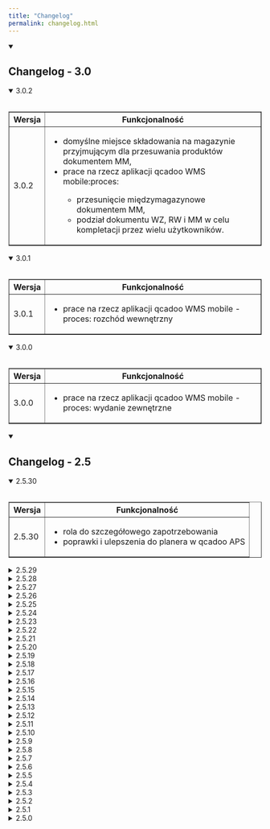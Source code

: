 ```yaml
---
title: "Changelog"
permalink: changelog.html
---
```


<!-- VERSION 3.0 -->
<details open>
  <summary><h2 class="changelog-main-version">Changelog - 3.0</h2></summary>

<!-- VERSION 3.0.2 -->
  <details open>
    <summary class="changelog-summary-h3">3.0.2</summary><br>
    <table class="changelog-table" border>
        <tr>
          <th>Wersja</th>
          <th>Funkcjonalność</th>
        </tr>
        <tr>
          <td>3.0.2</td>
          <td>
          <ul>
            <li>domyślne miejsce składowania na magazynie przyjmującym dla przesuwania produktów dokumentem MM,</li>
            <li>prace na rzecz aplikacji qcadoo WMS mobile:proces:</li>
              <ul>
                <li>przesunięcie międzymagazynowe dokumentem MM,</li>
                <li>podział dokumentu WZ, RW i MM w celu kompletacji przez wielu użytkowników.</li>
              </ul>
          </ul>
        </td>
        </tr>
    </table>
  </details>

<!-- VERSION 3.0.1 -->
  <details open>
    <summary class="changelog-summary-h3">3.0.1</summary><br>
    <table class="changelog-table" border>
        <tr>
          <th>Wersja</th>
          <th>Funkcjonalność</th>
        </tr>
        <tr>
          <td>3.0.1</td>
          <td>
          <ul>
            <li>prace na rzecz aplikacji qcadoo WMS mobile - proces: rozchód wewnętrzny</li>
          </ul>
        </td>
        </tr>
    </table>
  </details>

<!-- VERSION 3.0.0 -->
  <details open>
    <summary class="changelog-summary-h3">3.0.0</summary><br>
    <table class="changelog-table" border>
        <tr>
          <th>Wersja</th>
          <th>Funkcjonalność</th>
        </tr>
        <tr>
          <td>3.0.0</td>
          <td>
          <ul>
            <li>prace na rzecz aplikacji qcadoo WMS mobile - proces: wydanie zewnętrzne</li>
          </ul>
        </td>
        </tr>
    </table>
  </details>

<!-- VERSION 2.5 -->
<details open>
  <summary><h2 class="changelog-main-version">Changelog - 2.5</h2></summary>

<!-- VERSION 2.5.30 -->
  <details open>
    <summary class="changelog-summary-h3">2.5.30</summary><br>
    <table class="changelog-table" border>
        <tr>
          <th>Wersja</th>
          <th>Funkcjonalność</th>
        </tr>
        <tr>
          <td>2.5.30</td>
          <td>
          <ul>
            <li>rola do szczegółowego zapotrzebowania</li>
            <li>poprawki i ulepszenia do planera w qcadoo APS</li>
          </ul>
        </td>
        </tr>
    </table>
  </details>

<!-- VERSION 2.5.29 -->
  <details>
    <summary class="changelog-summary-h3">2.5.29</summary><br>
    <table class="changelog-table" border>
        <tr>
          <th>Wersja</th>
          <th>Funkcjonalność</th>
        </tr>
        <tr>
          <td>2.5.29</td>
          <td>
          <ul>
            <li>rola do zadań operacyjnych</li>
            <li>planer - zadania realizowane w tym samym czasie na danej stacji roboczej</li>
          </ul>
        </td>
        </tr>
    </table>
  </details>

<!-- VERSION 2.5.28 -->
  <details>
    <summary class="changelog-summary-h3">2.5.28</summary><br>
    <table class="changelog-table" border>
        <tr>
          <th>Wersja</th>
          <th>Funkcjonalność</th>
        </tr>
        <tr>
          <td>2.5.28</td>
          <td>
          <ul>
            <li>rozwój tworzenia dokumentów PW na zakończeniu zlecenia produkcyjnego</li>
            <li>poprawa błędów związanych z automatycznym zamykaniem zlecenia z poziomu rejestracji produkcji</li>
            <li>nowe role uprawnień</li>
          </ul>
        </td>
        </tr>
    </table>
  </details>

<!-- VERSION 2.5.27 -->
  <details>
    <summary class="changelog-summary-h3">2.5.27</summary><br>
    <table class="changelog-table" border>
        <tr>
          <th>Wersja</th>
          <th>Funkcjonalność</th>
        </tr>
        <tr>
          <td>2.5.27</td>
          <td>
          <ul>
            <li>cenniki i parametry cenników</li>
            <li>parametry sprzedaży i przeniesienie do tej grupy parametrów zamówień sprzedaży</li>
            <li>przeliczenie planu po zakończeniu zadania w terminalu rejestracji produkcji</li>
            <li>integracja z Subiektem - przesyłanie ceny sprzedaży i opisu pozycji do zamówienia od klienta w Subiekcie</li>
          </ul>
        </td>
        </tr>
    </table>
  </details>

<!-- VERSION 2.5.26 -->
  <details>
    <summary class="changelog-summary-h3">2.5.26</summary><br>
    <table class="changelog-table" border>
        <tr>
          <th>Wersja</th>
          <th>Funkcjonalność</th>
        </tr>
        <tr>
          <td>2.5.26</td>
          <td>
          <ul>
            <li>zwiększenie ilości znaków w opisie zadania operacyjnego</li>
            <li>możliwość wskazania w terminalu miejsca składowania dla wytworzonych odpadów i produktów finalnych dodatkowych</li>
            <li>przyjmowanie półproduktów wytworzonych zawsze na akceptacji rekordu rejestracji</li>
          </ul>
        </td>
        </tr>
    </table>
  </details>

<!-- VERSION 2.5.25 -->
  <details>
    <summary class="changelog-summary-h3">2.5.25</summary><br>
    <table class="changelog-table" border>
        <tr>
          <th>Wersja</th>
          <th>Funkcjonalność</th>
        </tr>
        <tr>
          <td>2.5.25</td>
          <td>
          <ul>
            <li>obsługa wielu odpadów wytworzonych w zbiorczo raportowanym zleceniu</li>
            <li>walidacja na taki sam magazyn w przepływach dla odpadu</li>
            <li>poprawa błędów związanych z tworzeniem dokumentów z poziomu rejestracji produkcji</li>
          </ul>
        </td>
        </tr>
    </table>
  </details>

<!-- VERSION 2.5.24 -->
  <details>
    <summary class="changelog-summary-h3">2.5.24</summary><br>
    <table class="changelog-table" border>
        <tr>
          <th>Wersja</th>
          <th>Funkcjonalność</th>
        </tr>
        <tr>
          <td>2.5.24</td>
          <td>
          <ul>
            <li>informacja z poziomu listy zleceń o tym, czy została skorygowana data rozpoczęcia</li>
            <li>naprawa błędów</li>
          </ul>
        </td>
        </tr>
    </table>
  </details>

<!-- VERSION 2.5.23 -->
  <details>
    <summary class="changelog-summary-h3">2.5.23</summary><br>
    <table class="changelog-table" border>
        <tr>
          <th>Wersja</th>
          <th>Funkcjonalność</th>
        </tr>
        <tr>
          <td>2.5.23</td>
          <td>
          <ul>
            <li>naprawa błędów</li>
          </ul>
        </td>
        </tr>
    </table>
  </details>

<!-- VERSION 2.5.22 -->
  <details>
    <summary class="changelog-summary-h3">2.5.22</summary><br>
    <table class="changelog-table" border>
        <tr>
          <th>Wersja</th>
          <th>Funkcjonalność</th>
        </tr>
        <tr>
          <td>2.5.22</td>
          <td>
          <ul>
            <li>wydruk zlecenia w postaci przewodnika produkcyjnego</li>
            <li>cena sprzedaży w pozycji zamówienia sprzedaży</li>
            <li>przekazywanie ceny sprzedaży z zamówienia na tworzony dokument WZ</li>
            <li>rozbudowanie importu zamówień sprzedaży z pliku .xlsx o pobieranie daty dostawy pozycji i ceny sprzedaży</li>
          </ul>
        </td>
        </tr>
    </table>
  </details>

<!-- VERSION 2.5.21 -->
  <details>
    <summary class="changelog-summary-h3">2.5.21</summary><br>
    <table class="changelog-table" border>
        <tr>
          <th>Wersja</th>
          <th>Funkcjonalność</th>
        </tr>
        <tr>
          <td>2.5.21</td>
          <td>
          <ul>
            <li>kopiowanie odcinków do pocięcia w szczegółowym zapotrzebowaniu do wykorzystanego zamiennika</li>
            <li>weryfikacja czy stacje robocze są w stanie wykonać wyrób o danych wymiarach - walidacja na zapisie zlecenia</li>
            <li>generowanie zleceń na komponenty - przenoszenie priorytetu ze zlecenia głównego na utworzone zlecenia powiązane</li>
          </ul>
        </td>
        </tr>
    </table>
  </details>

<!-- VERSION 2.5.20 -->
  <details>
    <summary class="changelog-summary-h3">2.5.20</summary><br>
    <table class="changelog-table" border>
        <tr>
          <th>Wersja</th>
          <th>Funkcjonalność</th>
        </tr>
        <tr>
          <td>2.5.20</td>
          <td>
          <ul>
            <li>nowa kolumna w liście planowanych zleceń - nazwa zamówienia sprzedaży</li>
            <li>Gantt stacji roboczych w planie na stację - prezentacja zadań operacyjnych o typie inne</li>
          </ul>
        </td>
        </tr>
    </table>
  </details>

<!-- VERSION 2.5.19 -->
  <details>
    <summary class="changelog-summary-h3">2.5.19</summary><br>
    <table class="changelog-table" border>
        <tr>
          <th>Wersja</th>
          <th>Funkcjonalność</th>
        </tr>
        <tr>
          <td>2.5.19</td>
          <td>
          <ul>
            <li>rezygnacja z obsługi stacji buforowej w planowaniu</li>
            <li>możliwość zmiany terminu ostatecznego w zamówieniu bez modyfikacji powiązanych zleceń</li>
            <li>kolumna Priorytet w liście planowanych zleceń</li>
            <li>kolumna Magazyn w liście Dostaw</li>
            <li>nazwa zadania o typie inne w tooltipie kafelka na wykresie Gantta zadań operacyjnych</li>
          </ul>
        </td>
        </tr>
    </table>
  </details>

<!-- VERSION 2.5.18 -->
  <details>
    <summary class="changelog-summary-h3">2.5.18</summary><br>
    <table class="changelog-table" border>
        <tr>
          <th>Wersja</th>
          <th>Funkcjonalność</th>
        </tr>
        <tr>
          <td>2.5.18</td>
          <td>
          <ul>
            <li>kolumna Opis w liście technologii</li>
            <li>informacja o ilości zablokowanej do kontroli jakości z widoku stanów magazynów</li>
            <li>poprawki do aktualizacji pozycji zamówień sprzedaży poprzez import z pliku .xlsx</li>
          </ul>
        </td>
        </tr>
    </table>
  </details>

<!-- VERSION 2.5.17 -->
  <details>
    <summary class="changelog-summary-h3">2.5.17</summary><br>
    <table class="changelog-table" border>
        <tr>
          <th>Wersja</th>
          <th>Funkcjonalność</th>
        </tr>
        <tr>
          <td>2.5.17</td>
          <td>
          <ul>
            <li>terminal rejestracji produkcji - możliwość podejrzenia szczegółów zarezerwowanego zasobu</li>
            <li>zmiany w wydruku inwentaryzacyjnym i wydruku stanu magazynu</li>
            <li>przyjmowanie wyprodukowanego odpadu zawsze w cenie ustalonej na podstawie kosztu nominalnego</li>
            <li>Gantt zadań operacyjnych - termin ostateczny w tooltipie kafelka</li>
            <li>generowanie etykiet dla pracownika - komunikat o niemożności utworzenia etykiety z kodem kreskowym</li>
            <li>informacja o numerze zlecenia w szczegółowym zapotrzebowaniu</li>
          </ul>
        </td>
        </tr>
    </table>
  </details>

<!-- VERSION 2.5.16 -->
  <details>
    <summary class="changelog-summary-h3">2.5.16</summary><br>
    <table class="changelog-table" border>
        <tr>
          <th>Wersja</th>
          <th>Funkcjonalność</th>
        </tr>
        <tr>
          <td>2.5.16</td>
          <td>
          <ul>
            <li>aktualizacja zamówień przez import z pliku - poprawki do wprowadzonego rozwiązania</li>
            <li>zmiany w oknie wyboru zleceń w terminalu rejestracji produkcji</li>
            <li>usunięcie zbędnych kolumn w parametrach dokumentów (reszta po dysp. przes. i reszta po dysp. przes. jedn. dod.)</li>
            <li>usunięcie niewykorzystywanego parametru zlecenia: pozwól na zmianę technologii w oczekującym zleceniu</li>
          </ul>
        </td>
        </tr>
    </table>
  </details>

<!-- VERSION 2.5.15 -->
  <details>
    <summary class="changelog-summary-h3">2.5.15</summary><br>
    <table class="changelog-table" border>
        <tr>
          <th>Wersja</th>
          <th>Funkcjonalność</th>
        </tr>
        <tr>
          <td>2.5.15</td>
          <td>
          <ul>
            <li>rozwój funkcjonalności w pluginach klienckich</li>
            <li>nowy format załączanego pliku: plt</li>
            <li>poprawa błędów w działaniu systemu w wersji open source</li>
          </ul>
        </td>
        </tr>
    </table>
  </details>

<!-- VERSION 2.5.14 -->
  <details>
    <summary class="changelog-summary-h3">2.5.14</summary><br>
    <table class="changelog-table" border>
        <tr>
          <th>Wersja</th>
          <th>Funkcjonalność</th>
        </tr>
        <tr>
          <td>2.5.14</td>
          <td>
          <ul>
            <li>rozwój funkcjonalności w pluginach klienckich</li>
          </ul>
        </td>
        </tr>
    </table>
  </details>

<!-- VERSION 2.5.13 -->
  <details>
    <summary class="changelog-summary-h3">2.5.13</summary><br>
    <table class="changelog-table" border>
        <tr>
          <th>Wersja</th>
          <th>Funkcjonalność</th>
        </tr>
        <tr>
          <td>2.5.13</td>
          <td>
          <ul>
            <li>kolumna Opis w liście produktów</li>
            <li>tworzenie zleceń produkcyjnych do zamówienia sprzedaży z terminem ostatecznym na podstawie daty dostawy z pozycji + parametr planowania</li>
            <li>usunięcie z parametrów planowania zakładek: Postęp produkcji i Zapotrzebowanie mat.</li>
            <li>nowa zakładka w parametrach zleceń: Zlecanie prod. z zamówień i przeniesienie do niej części parametrów z zakładki Główna</li>
            <li>integracja - rozbudowa zakładki Integracja w zamówieniu sprzedaży o pole Synchronizuj i data synchronizacji</li>
            <li>integracja - możliwość wysłania zamówienia sprzedaży z qcadoo do Subiekta</li>
          </ul>
        </td>
        </tr>
    </table>
  </details>

<!-- VERSION 2.5.12 -->
  <details>
    <summary class="changelog-summary-h3">2.5.12</summary><br>
    <table class="changelog-table" border>
        <tr>
          <th>Wersja</th>
          <th>Funkcjonalność</th>
        </tr>
        <tr>
          <td>2.5.12</td>
          <td>
          <ul>
            <li>zmiana kontrolki do rejestrowania czasu pracy w terminalu rejestracji produkcji</li>
            <li>mała reorganizacja parametrów terminala rejestracji produkcji</li>
            <li>parametr rejestracji produkcji: braki zużywają surowce i możliwość zdecydowania, czy po wpisaniu ilości dla wytworzonego braku mają być przeliczane ilości dla produktów wejściowych</li>
            <li>data dostawy w pozycji zamówienia sprzedaży</li>
            <li>przebudowanie widoku pozycji zamówienia sprzedaży</li>
          </ul>
        </td>
        </tr>
    </table>
  </details> 

<!-- VERSION 2.5.11 -->
  <details>
    <summary class="changelog-summary-h3">2.5.11</summary><br>
    <table class="changelog-table" border>
        <tr>
          <th>Wersja</th>
          <th>Funkcjonalność</th>
        </tr>
        <tr>
          <td>2.5.11</td>
          <td>
          <ul>
            <li>łączne raportowanie zadań w terminalu</li>
            <li>możliwość wprowadzenia w terminalu czasu pracy pracownika i czasu pracy maszyny dłuższego niż 24 godziny</li>
          </ul>
        </td>
        </tr>
    </table>
  </details>  

<!-- VERSION 2.5.10 -->
  <details>
    <summary class="changelog-summary-h3">2.5.10</summary><br>
    <table class="changelog-table" border>
        <tr>
          <th>Wersja</th>
          <th>Funkcjonalność</th>
        </tr>
        <tr>
          <td>2.5.10</td>
          <td>
          <ul>
            <li>import zamówień sprzedaży z pliku:</li>
              <ul>
                <li>możliwość wywołania importu z poziomu listy zamówień sprzedaży</li>
                <li>możliwość aktualizacji listy zamówień o nowe rekordy w pliku do importu</li>
                <li>rozwiązanie problemów z importem pozycji zamówień bez technologii</li>
              </ul>
            <li>termin ostateczny na kafelku zlecenia na dashboardzie</li>
            <li>realizacja ze stanu magazynowego przy zlecaniu produkcji z zamówienia sprzedaży, przy współpracy z systemem zewnętrznym</li>
            <li>integracja z Optimą - dodanie partii na dokumencie PW (jako atrybut) na podstawie wskazanej w qcadoo partii produktu zleconego</li>
          </ul>
        </td>
        </tr>
    </table>
  </details>  

<!-- VERSION 2.5.9 -->
  <details>
    <summary class="changelog-summary-h3">2.5.9</summary><br>
    <table class="changelog-table" border>
        <tr>
          <th>Wersja</th>
          <th>Funkcjonalność</th>
        </tr>
        <tr>
          <td>2.5.9</td>
          <td>
          <ul>
            <li>terminal rejestracji produkcji - prezentacja odcinków do pocięcia</li>
          </ul>
        </td>
        </tr>
    </table>
  </details>   

<!-- VERSION 2.5.8 -->
  <details>
    <summary class="changelog-summary-h3">2.5.8</summary><br>
    <table class="changelog-table" border>
        <tr>
          <th>Wersja</th>
          <th>Funkcjonalność</th>
        </tr>
        <tr>
          <td>2.5.8</td>
          <td>
          <ul>
            <li>kopiowanie atrybutów wraz z produktem (działanie na parametrze)</li>
            <li>przenoszenie atrybutów do utworzonych z generatora produktów (działanie na parametrze)</li>
            <li>optymalizacja cięcia odcinków - zapisanie danych w zleceniu</li>
            <li>uprawnienia do optymalizacji cięcia</li>
            <li>powiększenie tabeli w oknie dodawania wielu domyślnych produktów do dostawcy</li>
            <li>organizacja kolorystyczna w Gantt zadań operacyjnych</li>
            <li>kafelek zdarzenia planowanego na wykresie Gantta stacji roboczych z poziomu planu na stację roboczą i pracownika</li>
          </ul>
        </td>
        </tr>
    </table>
  </details> 

<!-- VERSION 2.5.7 -->
  <details>
    <summary class="changelog-summary-h3">2.5.7</summary><br>
    <table class="changelog-table" border>
        <tr>
          <th>Wersja</th>
          <th>Funkcjonalność</th>
        </tr>
        <tr>
          <td>2.5.7</td>
          <td>
          <ul>
            <li>zakończenie zadania operacyjnego z poziomu terminala rejestracji produkcji</li>
            <li>aktualizacja daty zakończenia zdarzenia planowanego w momencie ustawienia statusu: zrealizowane</li>
            <li>kafelek zdarzenia planowanego na wykresie Gantta zadań operacyjnych</li>
            <li>kontrola wymiarów wyrobów pod kątem tego, czy można je wytworzyć na danej stacji roboczej (minimalne i maksymalne wymiary uzyskiwanego produktu w stacji roboczej i walidacja podczas sprawdzania technologii)</li>
            <li>optymalizacja cięcia odcinków w zleceniu produkcyjnym</li>
          </ul>
        </td>
        </tr>
    </table>
  </details> 

<!-- VERSION 2.5.6 -->
  <details>
    <summary class="changelog-summary-h3">2.5.6</summary><br>
    <table class="changelog-table" border>
        <tr>
          <th>Wersja</th>
          <th>Funkcjonalność</th>
        </tr>
        <tr>
          <td>2.5.6</td>
          <td>
          <ul>
            <li>możliwość zapisania numeru faktury w dokumencie magazynowym</li>
            <li>definiowanie w technologii odcinków na jaki należy pociąć użyty do produkcji materiał</li>
          </ul>
        </td>
        </tr>
    </table>
  </details> 

<!-- VERSION 2.5.5 -->
  <details>
    <summary class="changelog-summary-h3">2.5.5</summary><br>
    <table class="changelog-table" border>
        <tr>
          <th>Wersja</th>
          <th>Funkcjonalność</th>
        </tr>
        <tr>
          <td>2.5.5</td>
          <td>
          <ul>
            <li>walidacje w definicji miejsca składowania przy zmianie parametrów "Miejsce paletowe" i "Max. liczba palet"</li>
            <li>rezerwacje zasobu magazynowego pod zlecenie (praca w trybie qcadoo bez integracji z ERP):</li>
              <ul>
                <li>możliwość zdefiniowania koniecznego do zużycia zasobu w szczegółowym zapotrzebowaniu</li>
                <li>prezentacja zarezerwowanego zasobu w terminalu</li>
                <li>widoczna rezerwacja w stanie magazynowym</li>
                <li>rozchodowanie dokumentem RW zarezerwowanego w zleceniu zasobu</li>
              </ul>
          </ul>
        </td>
        </tr>
    </table>
  </details>    

<!-- VERSION 2.5.4 -->
  <details>
    <summary class="changelog-summary-h3">2.5.4</summary><br>
    <table class="changelog-table" border>
        <tr>
          <th>Wersja</th>
          <th>Funkcjonalność</th>
        </tr>
        <tr>
          <td>2.5.4</td>
          <td>
          <ul>
            <li>zwiększenie znaków w polach opisu w asortymencie</li>
            <li>nowa walidacja w obsłudze palet - dana paleta może być w danym momencie powiązana tylko z jednym miejscem składowania</li>
            <li>zapotrzebowanie materiałowe:</li>
              <ul>
                <li>możliwość ograniczenia listy materiałów do magazynu</li>
                <li>prezentacja partii materiału podpiętych w szczegółowym zapotrzebowaniu</li>
              </ul>
          </ul>
        </td>
        </tr>
    </table>
  </details>    

<!-- VERSION 2.5.3 -->
  <details>
    <summary class="changelog-summary-h3">2.5.3</summary><br>
    <table class="changelog-table" border>
        <tr>
          <th>Wersja</th>
          <th>Funkcjonalność</th>
        </tr>
        <tr>
          <td>2.5.3</td>
          <td>
          <ul>
            <li>usunięcie statusu dostawy: Oczekująca potwierdzenia odbioru</li>
            <li>uzupełnianie działu w operacji utworzonej przez konfigurator qcadoo</li>
            <li>zapotrzebowanie materiałowe - prezentacja materiałów w tabeli nowej zakładce</li>
            <li>zablokowanie zmiany atrybutów w zakończonym i odrzuconym zamówieniu sprzedaży</li>
            <li>obsługa palet na magazynie - ujednolicenie wymagań w całym systemie</li>
            <li>ograniczenie listy linii w zleceniu do listy zaplanowanej w technologii</li>
          </ul>
        </td>
        </tr>
    </table>
  </details>  

<!-- VERSION 2.5.2 -->
  <details>
    <summary class="changelog-summary-h3">2.5.2</summary><br>
    <table class="changelog-table" border>
        <tr>
          <th>Wersja</th>
          <th>Funkcjonalność</th>
        </tr>
        <tr>
          <td>2.5.2</td>
          <td>
          <ul>
            <li>nowe role nadające uprawnienia do Gantta zleceń</li>
            <li>nowe role nadające uprawnienia do kosztów produktów i funkcji uzupełniania kosztów</li>
            <li>planowana godzina aktualizacji wersji w informacjach o systemie w qcadoo</li>
            <li>zwiększenie wydajności działania analizy wykonanej produkcji</li>
            <li>zbiorcza zmiana parametrów technologii - opcja: Aktualizuj normy kosztowe operacji</li>
          </ul>
        </td>
        </tr>
    </table>
  </details>
<!-- VERSION 2.5.1 -->
  <details>
    <summary class="changelog-summary-h3">2.5.1</summary><br>
    <table class="changelog-table" border>
        <tr>
          <th>Wersja</th>
          <th>Funkcjonalność</th>
        </tr>
        <tr>
          <td>2.5.1</td>
          <td>
          <ul>
            <li>usunięcie stałego miejsca składowania dla produktu (opcja została zastąpiona domyślnym miejscem składowania)</li>
            <li>wolumen sprzedaży - funkcja: pokaż kończący się zapas i możliwość zdefiniowania danych w parametrach</li>
          </ul>
        </td>
        </tr>
    </table>
  </details>
<!-- VERSION 2.5.0 -->
  <details>
    <summary class="changelog-summary-h3">2.5.0</summary><br>
    <table class="changelog-table" border>
        <tr>
          <th>Wersja</th>
          <th>Funkcjonalność</th>
        </tr>
        <tr>
          <td>2.5.0</td>
          <td>
          <ul>
            <li>rejestracja produkcji</li>
            <li>zmiana nazwy "dodatkowe informacje" na "Notatka o produkcie"</li>
            <li>porządki w parametrach terminala rejestracji produkcji</li>
            <li>nowe kolumny w liście miejsc składowania: Miejsce paletowe i Max liczba palet</li>
            <li>uaktualnienie importu miejsc składowania z pliku .xlsx</li>
            <li>domyślne miejsca składowania produktów</li>
            <li>widoczność na dashboardzie tylko aktywnych zleceń</li>
            <li>możliwość ograniczenia widoczności zleceń na dashboardzie tylko do tych należących do danego pracownika</li>
            <li>kopiowanie kalendarzy linii wraz z kopiowaniem linii produkcyjnej</li>
            <li>wydzielenie nowej roli nadającej uprawnienia do ofert dostaw i negocjacji</li>
            <li>rozwój ofert dostaw pod kątem obsługi waluty innej niż systemowa i podpowiadania cen dostawcy</li>
            <li>poszerzenie drugiego poziomu menu</li>
            <li>WMS:</li>
              <ul>
                <li>przyjęcie dostawy</li>
              </ul>
          </ul>
        </td>
        </tr>
    </table>
  </details>

</details>